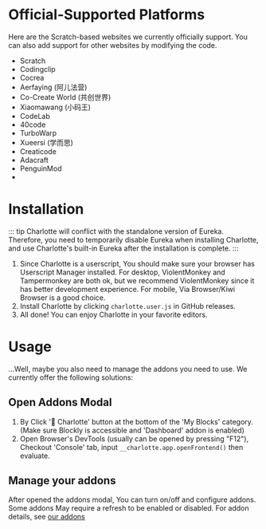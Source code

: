 # Official-Supported Platforms
Here are the Scratch-based websites we currently officially support. You can also add support for other websites by modifying the code.
- Scratch
- Codingclip
- Cocrea
- Aerfaying (阿儿法营)
- Co-Create World (共创世界)
- Xiaomawang (小码王)
- CodeLab
- 40code
- TurboWarp
- Xueersi (学而思)
- Creaticode
- Adacraft
- PenguinMod
- 
# Installation
::: tip
Charlotte will conflict with the standalone version of Eureka. Therefore, you need to temporarily disable Eureka when installing Charlotte, and use Charlotte's built-in Eureka after the installation is complete.
:::

1. Since Charlotte is a userscript, You should make sure your browser has Userscript Manager installed. For desktop, ViolentMonkey and Tampermonkey are both ok, but we recommend ViolentMonkey since it has better development experience. For mobile, Via Browser/Kiwi Browser is a good choice.
2. Install Charlotte by clicking `charlotte.user.js` in GitHub releases.
3. All done! You can enjoy Charlotte in your favorite editors.

# Usage
...Well, maybe you also need to manage the addons you need to use. We currently offer the following solutions:

## Open Addons Modal
1. By Click '🌠 Charlotte' button at the bottom of the 'My Blocks' category. (Make sure Blockly is accessible and 'Dashboard' addon is enabled)
2. Open Browser's DevTools (usually can be opened by pressing "F12"), Checkout 'Console' tab, input `__charlotte.app.openFrontend()` then evaluate.
## Manage your addons
After opened the addons modal, You can turn on/off and configure addons. Some addons May require a refresh to be enabled or disabled.
For addon details, see [our addons](../addons/api)
